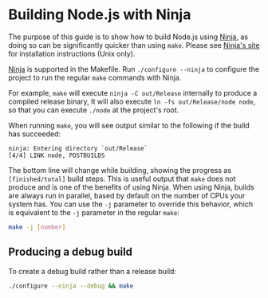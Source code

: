 # Building Node.js with Ninja

The purpose of this guide is to show how to build Node.js using [Ninja][], as
doing so can be significantly quicker than using `make`. Please see
[Ninja's site][Ninja] for installation instructions (Unix only).

[Ninja][] is supported in the Makefile. Run `./configure --ninja` to configure
the project to run the regular `make` commands with Ninja.

For example, `make` will execute `ninja -C out/Release` internally
to produce a compiled release binary, It will also execute
`ln -fs out/Release/node node`, so that you can execute `./node` at
the project's root.

When running `make`, you will see output similar to the following
if the build has succeeded:

```console
ninja: Entering directory `out/Release`
[4/4] LINK node, POSTBUILDS
```

The bottom line will change while building, showing the progress as
`[finished/total]` build steps. This is useful output that `make` does not
produce and is one of the benefits of using Ninja. When using Ninja, builds
are always run in parallel, based by default on the number of CPUs your
system has. You can use the `-j` parameter to override this behavior,
which is equivalent to the `-j` parameter in the regular `make`:

```bash
make -j [number]
```

## Producing a debug build

To create a debug build rather than a release build:

```bash
./configure --ninja --debug && make
```

[Ninja]: https://ninja-build.org/
